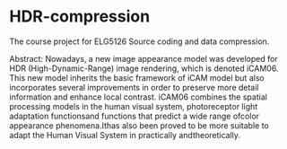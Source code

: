# HDR-compression
The course project for ELG5126 Source coding and data compression.  

Abstract:
Nowadays, a new image appearance model was developed for HDR (High-Dynamic-Range) image rendering, which is denoted iCAM06. This new model inherits the basic framework of iCAM model but also incorporates several improvements in order to preserve more detail information and enhance local contrast. iCAM06 combines the spatial processing models in the human visual system, photoreceptor light adaptation functionsand functions that predict a wide range ofcolor appearance phenomena.Ithas also been proved to be more suitable to adapt the Human Visual System in practically andtheoretically.
